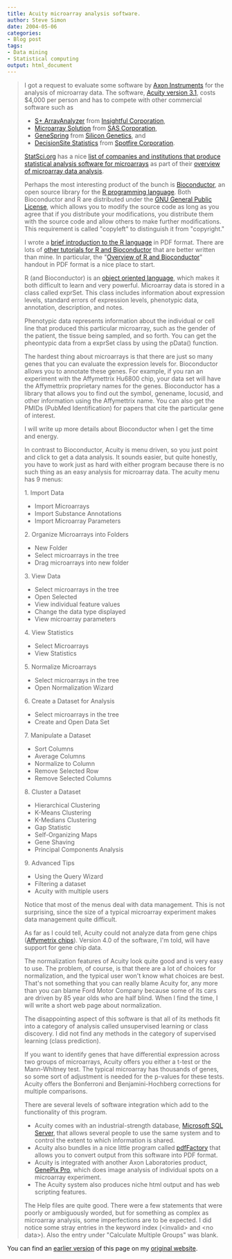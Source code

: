 ```yaml
---
title: Acuity microarray analysis software.
author: Steve Simon
date: 2004-05-06
categories:
- Blog post
tags:
- Data mining
- Statistical computing
output: html_document
---
```

> I got a request to evaluate some software by [Axon
> Instruments](http://www.axon.com/index.html) for the analysis of
> microarray data. The software, [Acuity version
> 3.1](http://www.axon.com/gn_Acuity.html), costs \$4,000 per person and
> has to compete with other commercial software such as
>
> -   [S+
>     ArrayAnalyzer](http://www.insightful.com/products/s-plus_arrayanalyzer/default.asp)
>     from [Insightful
>     Corporation](http://www.insightful.com/products/s-plus_arrayanalyzer/default.asp),
> -   [Microarray Solution](http://www.sas.com/industry/pharma/mas/)
>     from [SAS Corporation](http://www.sas.com/index.html),
> -   [GeneSpring](http://www.silicongenetics.com/cgi/SiG.cgi/Products/GeneSpring/index.smf)
>     from [Silicon
>     Genetics](http://www.silicongenetics.com/cgi/SiG.cgi/index.smf),
>     and
> -   [DecisionSite
>     Statistics](http://www.spotfire.com/products/comp.asp) from
>     [Spotfire Corporation](http://www.spotfire.com/).
>
> [StatSci.org](http://www.statsci.org/index.html) has a nice [list of
> companies and institutions that produce statistical analysis software
> for microarrays](http://www.statsci.org/micrarra/analysis.html) as
> part of their [overview of microarray data
> analysis](http://www.statsci.org/micrarra/).
>
> Perhaps the most interesting product of the bunch is
> [Bioconductor](http://www.bioconductor.org/), an open source library
> for the [R programming language](http://cran.r-project.org/). Both
> Bioconductor and R are distributed under the [GNU General Public
> License](http://www.gnu.org/copyleft/gpl.html), which allows you to
> modify the source code as long as you agree that if you distribute
> your modifications, you distribute them with the source code and allow
> others to make further modifications. This requirement is called
> \"copyleft\" to distinguish it from \"copyright.\"
>
> I wrote a [brief introduction to the R
> language](file:///J:/Web/model/images/regression%20models%20in%20R.pdf)
> in PDF format. There are lots of [other tutorials for R and
> Bioconductor](http://www.bioconductor.org/labmat.html) that are better
> written than mine. In particular, the \"[Overview of R and
> Bioconductor](http://www.bioconductor.org/labMat/pdf/RandBioC.pdf)\"
> handout in PDF format is a nice place to start.
>
> R (and Bioconductor) is an [object oriented
> language](http://en.wikipedia.org/wiki/Object_oriented), which makes
> it both difficult to learn and very powerful. Microarray data is
> stored in a class called exprSet. This class includes information
> about expression levels, standard errors of expression levels,
> phenotypic data, annotation, description, and notes.
>
> Phenotypic data represents information about the individual or cell
> line that produced this particular microarray, such as the gender of
> the patient, the tissue being sampled, and so forth. You can get the
> pheontypic data from a exprSet class by using the pData() function.
>
> The hardest thing about microarrays is that there are just so many
> genes that you can evaluate the expression levels for. Bioconductor
> allows you to annotate these genes. For example, if you ran an
> experiment with the Affymettrix Hu6800 chip, your data set will have
> the Affymettrix proprietary names for the genes. Bioconductor has a
> library that allows you to find out the symbol, genename, locusid, and
> other information using the Affymettrix name. You can also get the
> PMIDs (PubMed Identification) for papers that cite the particular gene
> of interest.
>
> I will write up more details about Bioconductor when I get the time
> and energy.
>
> In contrast to Bioconductor, Acuity is menu driven, so you just point
> and click to get a data analysis. It sounds easier, but quite
> honestly, you have to work just as hard with either program because
> there is no such thing as an easy analysis for microarray data. The
> acuity menu has 9 menus:
>
> 1\. Import Data
>
> -   Import Microarrays
> -   Import Substance Annotations
> -   Import Microarray Parameters
>
> 2\. Organize Microarrays into Folders
>
> -   New Folder
> -   Select microarrays in the tree
> -   Drag microarrays into new folder
>
> 3\. View Data
>
> -   Select microarrays in the tree
> -   Open Selected
> -   View individual feature values
> -   Change the data type displayed
> -   View microarray parameters
>
> 4\. View Statistics
>
> -   Select Microarrays
> -   View Statistics
>
> 5\. Normalize Microarrays
>
> -   Select microarrays in the tree
> -   Open Normalization Wizard
>
> 6\. Create a Dataset for Analysis
>
> -   Select microarrays in the tree
> -   Create and Open Data Set
>
> 7\. Manipulate a Dataset
>
> -   Sort Columns
> -   Average Columns
> -   Normalize to Column
> -   Remove Selected Row
> -   Remove Selected Columns
>
> 8\. Cluster a Dataset
>
> -   Hierarchical Clustering
> -   K-Means Clustering
> -   K-Medians Clustering
> -   Gap Statistic
> -   Self-Organizing Maps
> -   Gene Shaving
> -   Principal Components Analysis
>
> 9\. Advanced Tips
>
> -   Using the Query Wizard
> -   Filtering a dataset
> -   Acuity with multiple users
>
> Notice that most of the menus deal with data management. This is not
> surprising, since the size of a typical microarray experiment makes
> data management quite difficult.
>
> As far as I could tell, Acuity could not analyze data from gene chips
> ([Affymetrix chips](http://www.affymetrix.com/index.affx)). Version
> 4.0 of the software, I\'m told, will have support for gene chip data.
>
> The normalization features of Acuity look quite good and is very easy
> to use. The problem, of course, is that there are a lot of choices for
> normalization, and the typical user won\'t know what choices are best.
> That\'s not something that you can really blame Acuity for, any more
> than you can blame Ford Motor Company because some of its cars are
> driven by 85 year olds who are half blind. When I find the time, I
> will write a short web page about normalization.
>
> The disappointing aspect of this software is that all of its methods
> fit into a category of analysis called unsupervised learning or class
> discovery. I did not find any methods in the category of supervised
> learning (class prediction).
>
> If you want to identify genes that have differential expression across
> two groups of microarrays, Acuity offers you either a t-test or the
> Mann-Whitney test. The typical microarray has thousands of genes, so
> some sort of adjustment is needed for the p-values for these tests.
> Acuity offers the Bonferroni and Benjamini-Hochberg corrections for
> multiple comparisons.
>
> There are several levels of software integration which add to the
> functionality of this program.
>
> -   Acuity comes with an industrial-strength database, [Microsoft SQL
>     Server](http://www.microsoft.com/sql/), that allows several people
>     to use the same system and to control the extent to which
>     information is shared.
> -   Acuity also bundles in a nice little program called
>     [pdfFactory](http://www.pdffactory.com/products/pdffactory/index.html)
>     that allows you to convert output from this software into PDF
>     format.
> -   Acuity is integrated with another Axon Laboratories product,
>     [GenePix Pro](http://www.axon.com/gn_GenePixSoftware.html), which
>     does image analysis of individual spots on a microarray
>     experiment.
> -   The Acuity system also produces niche html output and has web
>     scripting features.
>
> The Help files are quite good. There were a few statements that were
> poorly or ambiguously worded, but for something as complex as
> microarray analysis, some imperfections are to be expected. I did
> notice some stray entries in the keyword index (\<invalid\> and \<no
> data\>). Also the entry under \"Calculate Multiple Groups\" was blank.

You can find an [earlier version][sim1] of this page on my [original website][sim2].

[sim1]: http://www.pmean.com/04/acuity.html
[sim2]: http://www.pmean.com/original_site.html

